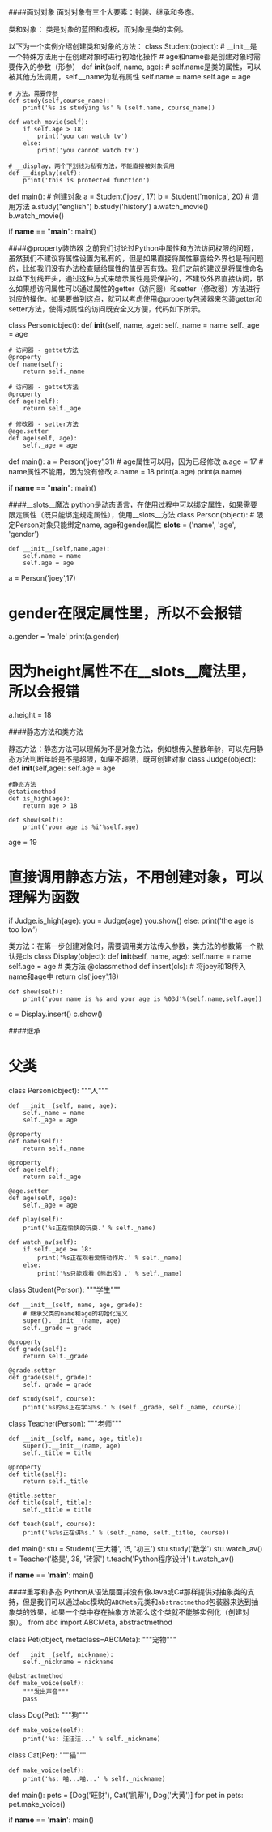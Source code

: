 ####面对对象
面对对象有三个大要素：封装、继承和多态。

类和对象：
类是对象的蓝图和模板，而对象是类的实例。

以下为一个实例介绍创建类和对象的方法：
class Student(object):
    # __init__是一个特殊方法用于在创建对象时进行初始化操作
    # age和name都是创建对象时需要传入的参数（形参）
    def __init__(self, name, age):
        # self.name是类的属性，可以被其他方法调用，self.__name为私有属性
        self.name = name
        self.age = age

    # 方法，需要传参
    def study(self,course_name):
        print('%s is studying %s' % (self.name, course_name))

    def watch_movie(self):
        if self.age > 18:
            print('you can watch tv')
        else:
            print('you cannot watch tv')
	
	# __display，两个下划线为私有方法，不能直接被对象调用
    def __display(self):
        print('this is protected function')


def main():
    # 创建对象
    a = Student('joey', 17)
    b = Student('monica', 20)
    # 调用方法
    a.study("english")
    b.study('history')
    a.watch_movie()
    b.watch_movie()


if __name__ == "__main__":
    main()
	
####@property装饰器
之前我们讨论过Python中属性和方法访问权限的问题，虽然我们不建议将属性设置为私有的，但是如果直接将属性暴露给外界也是有问题的，比如我们没有办法检查赋给属性的值是否有效。我们之前的建议是将属性命名以单下划线开头，通过这种方式来暗示属性是受保护的，不建议外界直接访问，那么如果想访问属性可以通过属性的getter（访问器）和setter（修改器）方法进行对应的操作。如果要做到这点，就可以考虑使用@property包装器来包装getter和setter方法，使得对属性的访问既安全又方便，代码如下所示。


class Person(object):
    def __init__(self, name, age):
        self._name = name
        self._age = age

    # 访问器 - gettet方法
    @property
    def name(self):
        return self._name

    # 访问器 - gettet方法
    @property
    def age(self):
        return self._age

    # 修改器 - setter方法
    @age.setter
    def age(self, age):
        self._age = age


def main():
    a = Person('joey',31)
    # age属性可以用，因为已经修改
    a.age = 17
    # name属性不能用，因为没有修改
    a.name = 18
    print(a.age)
    print(a.name)


if __name__ == "__main__":
    main()
	
####__slots__魔法
python是动态语言，在使用过程中可以绑定属性，如果需要限定属性（既只能绑定规定属性），使用__slots__方法
class Person(object):
    # 限定Person对象只能绑定name, age和gender属性
    __slots__ = ('name', 'age', 'gender')

    def __init__(self,name,age):
        self.name = name
        self.age = age


a = Person('joey',17)
# gender在限定属性里，所以不会报错
a.gender = 'male'
print(a.gender)
# 因为height属性不在__slots__魔法里，所以会报错
a.height = 18


####静态方法和类方法

静态方法：静态方法可以理解为不是对象方法，例如想传入整数年龄，可以先用静态方法判断年龄是不是超限，如果不超限，既可创建对象
class Judge(object):
    def __init__(self,age):
        self.age = age
	
	#静态方法
    @staticmethod
    def is_high(age):
        return age > 18

    def show(self):
        print('your age is %i'%self.age)

age = 19
# 直接调用静态方法，不用创建对象，可以理解为函数
if Judge.is_high(age):
    you = Judge(age)
    you.show()
else:
    print('the age is too low')
	
类方法：在第一步创建对象时，需要调用类方法传入参数，类方法的参数第一个默认是cls
class Display(object):
    def __init__(self, name, age):
        self.name = name
        self.age = age
	# 类方法
    @classmethod
    def insert(cls):
		# 将joey和18传入name和age中
        return cls('joey',18)

    def show(self):
        print('your name is %s and your age is %03d'%(self.name,self.age))

c = Display.insert()
c.show()



####继承
# 父类
class Person(object):
    """人"""

    def __init__(self, name, age):
        self._name = name
        self._age = age

    @property
    def name(self):
        return self._name

    @property
    def age(self):
        return self._age

    @age.setter
    def age(self, age):
        self._age = age

    def play(self):
        print('%s正在愉快的玩耍.' % self._name)

    def watch_av(self):
        if self._age >= 18:
            print('%s正在观看爱情动作片.' % self._name)
        else:
            print('%s只能观看《熊出没》.' % self._name)


class Student(Person):
    """学生"""

    def __init__(self, name, age, grade):
		# 继承父类的name和age的初始化定义
        super().__init__(name, age)
        self._grade = grade

    @property
    def grade(self):
        return self._grade

    @grade.setter
    def grade(self, grade):
        self._grade = grade

    def study(self, course):
        print('%s的%s正在学习%s.' % (self._grade, self._name, course))


class Teacher(Person):
    """老师"""

    def __init__(self, name, age, title):
        super().__init__(name, age)
        self._title = title

    @property
    def title(self):
        return self._title

    @title.setter
    def title(self, title):
        self._title = title

    def teach(self, course):
        print('%s%s正在讲%s.' % (self._name, self._title, course))


def main():
    stu = Student('王大锤', 15, '初三')
    stu.study('数学')
    stu.watch_av()
    t = Teacher('骆昊', 38, '砖家')
    t.teach('Python程序设计')
    t.watch_av()


if __name__ == '__main__':
    main()
	


####重写和多态
Python从语法层面并没有像Java或C#那样提供对抽象类的支持，但是我们可以通过`abc`模块的`ABCMeta`元类和`abstractmethod`包装器来达到抽象类的效果，如果一个类中存在抽象方法那么这个类就不能够实例化（创建对象）。
from abc import ABCMeta, abstractmethod


class Pet(object, metaclass=ABCMeta):
    """宠物"""

    def __init__(self, nickname):
        self._nickname = nickname

    @abstractmethod
    def make_voice(self):
        """发出声音"""
        pass


class Dog(Pet):
    """狗"""

    def make_voice(self):
        print('%s: 汪汪汪...' % self._nickname)


class Cat(Pet):
    """猫"""

    def make_voice(self):
        print('%s: 喵...喵...' % self._nickname)


def main():
    pets = [Dog('旺财'), Cat('凯蒂'), Dog('大黄')]
    for pet in pets:
        pet.make_voice()


if __name__ == '__main__':
    main()





































